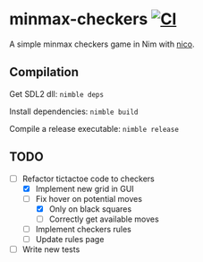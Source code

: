 # minmax-checkers [![CI](https://github.com/tandy-1000/minmax-checkers/actions/workflows/ci.yml/badge.svg)](https://github.com/tandy-1000/minmax-checkers/actions/workflows/ci.yml)
A simple minmax checkers game in Nim with [nico](https://github.com/ftsf/nico).

## Compilation
Get SDL2 dll: `nimble deps`

Install dependencies: `nimble build`

Compile a release executable: `nimble release`

## TODO
 - [ ] Refactor tictactoe code to checkers
    - [x] Implement new grid in GUI
    - [ ] Fix hover on potential moves
       - [x] Only on black squares
       - [ ] Correctly get available moves
    - [ ] Implement checkers rules
    - [ ] Update rules page
 - [ ] Write new tests
